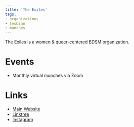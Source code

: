 ```yaml
---
title: 'The Exiles'
tags:
- organizations
- lesbian
- munches
---
```


The Exiles is a women & queer-centered BDSM organization.

# Events
- Monthly virtual munches via Zoom

# Links
- [Main Website](https://theexiles.org)
- [Linktree](https://linktr.ee/theexilessf)
- [Instagram](https://www.instagram.com/theexilessf)